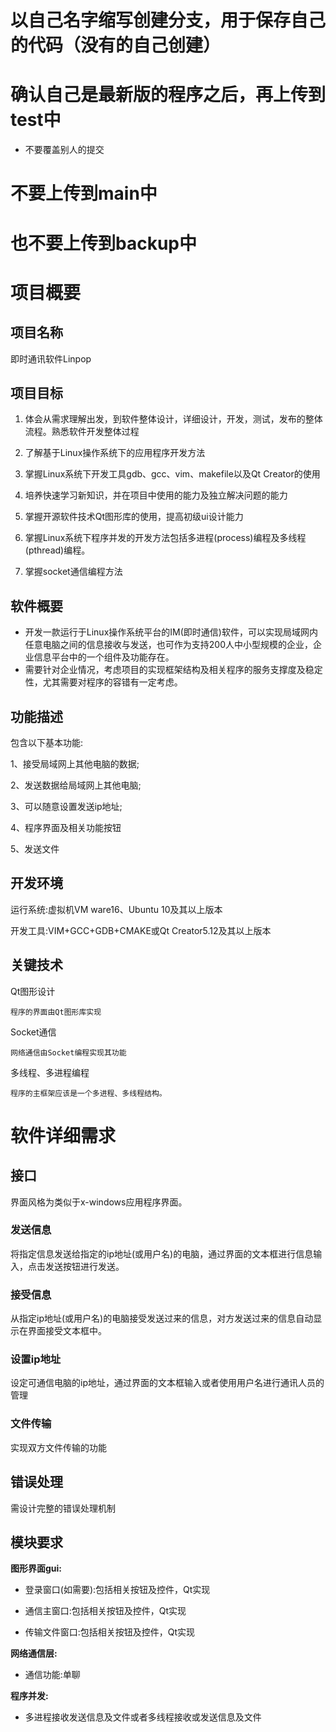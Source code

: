 # 以自己名字缩写创建分支，用于保存自己的代码（没有的自己创建）
# 确认自己是最新版的程序之后，再上传到test中
- 不要覆盖别人的提交
# 不要上传到main中
# 也不要上传到backup中






# 项目概要

## 项目名称

即时通讯软件Linpop

## 项目目标

1. 体会从需求理解出发，到软件整体设计，详细设计，开发，测试，发布的整体流程。熟悉软件开发整体过程

2. 了解基于Linux操作系统下的应用程序开发方法  

3. 掌握Linux系统下开发工具gdb、gcc、vim、makefile以及Qt Creator的使用

4. 培养快速学习新知识，并在项目中使用的能力及独立解决问题的能力

5. 掌握开源软件技术Qt图形库的使用，提高初级ui设计能力

6. 掌握Linux系统下程序并发的开发方法包括多进程(process)编程及多线程(pthread)编程。

7. 掌握socket通信编程方法

## 软件概要

- 开发一款运行于Linux操作系统平台的IM(即时通信)软件，可以实现局域网内任意电脑之间的信息接收与发送，也可作为支持200人中小型规模的企业，企业信息平台中的一个组件及功能存在。
- 需要针对企业情况，考虑项目的实现框架结构及相关程序的服务支撑度及稳定性，尤其需要对程序的容错有一定考虑。
    
## 功能描述

包含以下基本功能:

1、接受局域网上其他电脑的数据;

2、发送数据给局域网上其他电脑; 

3、可以随意设置发送ip地址;

4、程序界面及相关功能按钮

5、发送文件

## 开发环境

运行系统:虚拟机VM ware16、Ubuntu 10及其以上版本

开发工具:VIM+GCC+GDB+CMAKE或Qt Creator5.12及其以上版本

## 关键技术

Qt图形设计

    程序的界面由Qt图形库实现
   
Socket通信

    网络通信由Socket编程实现其功能
   
多线程、多进程编程

    程序的主框架应该是一个多进程、多线程结构。
   
# 软件详细需求

## 接口

界面风格为类似于x-windows应用程序界面。

### 发送信息

将指定信息发送给指定的ip地址(或用户名)的电脑，通过界面的文本框进行信息输入，点击发送按钮进行发送。

### 接受信息
 
从指定ip地址(或用户名)的电脑接受发送过来的信息，对方发送过来的信息自动显示在界面接受文本框中。

### 设置ip地址

设定可通信电脑的ip地址，通过界面的文本框输入或者使用用户名进行通讯人员的管理

### 文件传输

实现双方文件传输的功能

## 错误处理

需设计完整的错误处理机制

## 模块要求

**图形界面gui:**

- 登录窗口(如需要):包括相关按钮及控件，Qt实现

- 通信主窗口:包括相关按钮及控件，Qt实现

- 传输文件窗口:包括相关按钮及控件，Qt实现

**网络通信层:**

- 通信功能:单聊

**程序并发:** 

- 多进程接收发送信息及文件或者多线程接收或发送信息及文件
